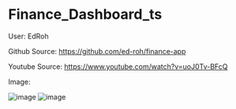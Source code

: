 # Finance_Dashboard_ts

User: EdRoh

Github Source: https://github.com/ed-roh/finance-app

Youtube Source: https://www.youtube.com/watch?v=uoJ0Tv-BFcQ

Image: 

![image](https://github.com/rahul8864/Finance_Dashboard_ts/assets/74202040/ab022a96-6e14-4b65-a72d-90dd8bb5144c)
![image](https://github.com/rahul8864/Finance_Dashboard_ts/assets/74202040/409288a3-09dc-4ffa-85a1-5e25b89f5062)
